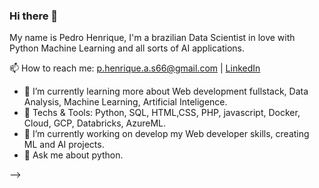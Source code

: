 ### Hi there 👋

My name is Pedro Henrique, I'm a brazilian Data Scientist in love with Python Machine Learning and all sorts of AI applications.



📫 How to reach me: p.henrique.a.s66@gmail.com | [LinkedIn](https://www.linkedin.com/in/pedro-henrique-a-silva/)


- 🌱 I’m currently learning more about Web development fullstack, Data Analysis, Machine Learning, Artificial Inteligence.
- 👯 Techs & Tools: Python, SQL, HTML,CSS, PHP, javascript, Docker, Cloud, GCP, Databricks, AzureML.
- 🔭 I’m currently working on develop my Web developer skills, creating ML and AI projects.
- 💬 Ask me about python.

-->
